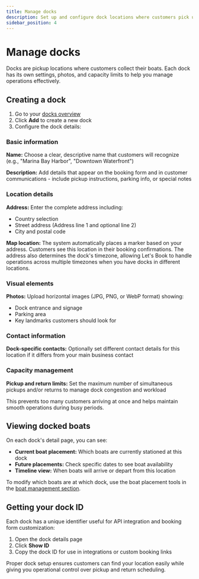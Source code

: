 ```yaml
---
title: Manage docks
description: Set up and configure dock locations where customers pick up boats
sidebar_position: 4
---
```


# Manage docks

Docks are pickup locations where customers collect their boats. Each dock has its own settings, photos, and capacity limits to help you manage operations effectively.

## Creating a dock

1. Go to your [docks overview](https://dashboard.letsbook.app/docks)
2. Click **Add** to create a new dock
3. Configure the dock details:

### Basic information

**Name:** Choose a clear, descriptive name that customers will recognize (e.g., "Marina Bay Harbor", "Downtown Waterfront")

**Description:** Add details that appear on the booking form and in customer communications - include pickup instructions, parking info, or special notes

### Location details

**Address:** Enter the complete address including:

- Country selection
- Street address (Address line 1 and optional line 2)
- City and postal code

**Map location:** The system automatically places a marker based on your address. Customers see this location in their booking confirmations. The address also determines the dock's timezone, allowing Let's Book to handle operations across multiple timezones when you have docks in different locations.

### Visual elements

**Photos:** Upload horizontal images (JPG, PNG, or WebP format) showing:

- Dock entrance and signage
- Parking area
- Key landmarks customers should look for

### Contact information

**Dock-specific contacts:** Optionally set different contact details for this location if it differs from your main business contact

### Capacity management

**Pickup and return limits:** Set the maximum number of simultaneous pickups and/or returns to manage dock congestion and workload

This prevents too many customers arriving at once and helps maintain smooth operations during busy periods.

## Viewing docked boats

On each dock's detail page, you can see:

- **Current boat placement:** Which boats are currently stationed at this dock
- **Future placements:** Check specific dates to see boat availability
- **Timeline view:** When boats will arrive or depart from this location

To modify which boats are at which dock, use the boat placement tools in the [boat management section](../boats/assign-boats-to-docks.md).

## Getting your dock ID

Each dock has a unique identifier useful for API integration and booking form customization:

1. Open the dock details page
2. Click **Show ID**
3. Copy the dock ID for use in integrations or custom booking links

Proper dock setup ensures customers can find your location easily while giving you operational control over pickup and return scheduling.
